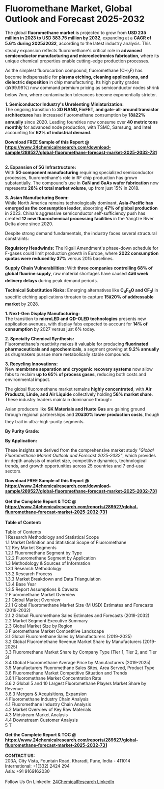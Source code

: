 <h1>Fluoromethane Market, Global Outlook and Forecast 2025-2032</h1><p>The global <strong>fluoromethane market</strong> is projected to grow from <strong>USD 235 million in 2023 to USD 383.75 million by 2032</strong>, expanding at a <strong>CAGR of 5.6% during 2025â2032</strong>, according to the latest industry analysis. This steady expansion reflects fluoromethane's critical role in <strong>advanced semiconductor manufacturing and microelectronics fabrication</strong>, where its unique chemical properties enable cutting-edge production processes.</p><p>As the simplest fluorocarbon compound, fluoromethane (CH<sub>3</sub>F) has become indispensable for <strong>plasma etching, cleaning applications, and dielectric deposition</strong> in chip manufacturing. Its high purity grades (â¥99.99%) now command premium pricing as semiconductor nodes shrink below 7nm, where contamination tolerances become exponentially stricter.</p><p><strong>1. Semiconductor Industry's Unrelenting Miniaturization:</strong><br>
The ongoing transition to <strong>3D NAND, FinFET, and gate-all-around transistor architectures</strong> has increased fluoromethane consumption by <strong>18â22% annually</strong> since 2020. Leading foundries now consume over <strong>40 metric tons monthly</strong> for advanced node production, with TSMC, Samsung, and Intel accounting for <strong>62% of industrial demand</strong>.</p><div><b>Download FREE Sample of this Report @ 
            <a href="https://www.24chemicalresearch.com/download-sample/289527/global-fluoromethane-forecast-market-2025-2032-731">
            https://www.24chemicalresearch.com/download-sample/289527/global-fluoromethane-forecast-market-2025-2032-731</a></b></div><br><p><strong>2. Expansion of 5G Infrastructure:</strong><br>
With <strong>5G component manufacturing</strong> requiring specialized semiconductor processes, fluoromethane's role in RF chip production has grown substantially. The compound's use in <strong>GaN and GaAs wafer fabrication</strong> now represents <strong>28% of total market volume</strong>, up from just 15% in 2018.</p><p><strong>3. Asian Manufacturing Boom:</strong><br>
While North America remains technologically dominant, <strong>Asia-Pacific has emerged as the consumption leader</strong>, absorbing <strong>47% of global production</strong> in 2023. China's aggressive semiconductor self-sufficiency push has created <strong>12 new fluorochemical processing facilities</strong> in the Yangtze River Delta alone since 2020.</p><p>Despite strong demand fundamentals, the industry faces several structural constraints:</p><p><strong>Regulatory Headwinds:</strong> The Kigali Amendment's phase-down schedule for F-gases could limit production growth in Europe, where <strong>2022 consumption quotas were reduced by 37%</strong> versus 2015 baselines.</p><p><strong>Supply Chain Vulnerabilities:</strong> With <strong>three companies controlling 68% of global fluorine supply</strong>, raw material shortages have caused <strong>4â6 week delivery delays</strong> during peak demand periods.</p><p><strong>Technical Substitution Risks:</strong> Emerging alternatives like <strong>C<sub>4</sub>F<sub>6</sub>O and CF<sub>3</sub>I</strong> in specific etching applications threaten to capture <strong>15â20% of addressable market</strong> by 2028.</p><p><strong>1. Next-Gen Display Manufacturing:</strong><br>
The transition to <strong>microLED and QD-OLED technologies</strong> presents new application avenues, with display fabs expected to account for <strong>14% of consumption</strong> by 2027 versus just 6% today.</p><p><strong>2. Specialty Chemical Synthesis:</strong><br>
Fluoromethane's reactivity makes it valuable for producing <strong>fluorinated pharmaceuticals and agrochemicals</strong>, a segment growing at <strong>9.2% annually</strong> as drugmakers pursue more metabolically stable compounds.</p><p><strong>3. Recycling Innovations:</strong><br>
New <strong>membrane separation and cryogenic recovery systems</strong> now allow fabs to reclaim <strong>up to 65% of process gases</strong>, reducing both costs and environmental impact.</p><p>The global fluoromethane market remains <strong>highly concentrated</strong>, with <strong>Air Products, Linde, and Air Liquide</strong> collectively holding <strong>58% market share</strong>. These industry leaders maintain dominance through:</p><p>Asian producers like <strong>SK Materials and Huate Gas</strong> are gaining ground through regional partnerships and <strong>20â30% lower production costs</strong>, though they trail in ultra-high-purity segments.</p><p><strong>By Purity Grade:</strong></p><p><strong>By Application:</strong></p><p>These insights are derived from the comprehensive market study <em>"Global Fluoromethane Market Outlook and Forecast 2025-2032"</em>, which provides in-depth analysis of market size, competitive dynamics, technological trends, and growth opportunities across 25 countries and 7 end-use sectors.</p><div><b>Download FREE Sample of this Report @ 
            <a href="https://www.24chemicalresearch.com/download-sample/289527/global-fluoromethane-forecast-market-2025-2032-731">
            https://www.24chemicalresearch.com/download-sample/289527/global-fluoromethane-forecast-market-2025-2032-731</a></b></div><br><div><b>Get the Complete Report & TOC @ 
            <a href="https://www.24chemicalresearch.com/reports/289527/global-fluoromethane-forecast-market-2025-2032-731">
            https://www.24chemicalresearch.com/reports/289527/global-fluoromethane-forecast-market-2025-2032-731</a></b></div><br>
            <b>Table of Content:</b><p>Table of Contents<br />
1 Research Methodology and Statistical Scope<br />
1.1 Market Definition and Statistical Scope of Fluoromethane<br />
1.2 Key Market Segments<br />
1.2.1 Fluoromethane Segment by Type<br />
1.2.2 Fluoromethane Segment by Application<br />
1.3 Methodology & Sources of Information<br />
1.3.1 Research Methodology<br />
1.3.2 Research Process<br />
1.3.3 Market Breakdown and Data Triangulation<br />
1.3.4 Base Year<br />
1.3.5 Report Assumptions & Caveats<br />
2 Fluoromethane Market Overview<br />
2.1 Global Market Overview<br />
2.1.1 Global Fluoromethane Market Size (M USD) Estimates and Forecasts (2019-2032)<br />
2.1.2 Global Fluoromethane Sales Estimates and Forecasts (2019-2032)<br />
2.2 Market Segment Executive Summary<br />
2.3 Global Market Size by Region<br />
3 Fluoromethane Market Competitive Landscape<br />
3.1 Global Fluoromethane Sales by Manufacturers (2019-2025)<br />
3.2 Global Fluoromethane Revenue Market Share by Manufacturers (2019-2025)<br />
3.3 Fluoromethane Market Share by Company Type (Tier 1, Tier 2, and Tier 3)<br />
3.4 Global Fluoromethane Average Price by Manufacturers (2019-2025)<br />
3.5 Manufacturers Fluoromethane Sales Sites, Area Served, Product Type<br />
3.6 Fluoromethane Market Competitive Situation and Trends<br />
3.6.1 Fluoromethane Market Concentration Rate<br />
3.6.2 Global 5 and 10 Largest Fluoromethane Players Market Share by Revenue<br />
3.6.3 Mergers & Acquisitions, Expansion<br />
4 Fluoromethane Industry Chain Analysis<br />
4.1 Fluoromethane Industry Chain Analysis<br />
4.2 Market Overview of Key Raw Materials<br />
4.3 Midstream Market Analysis<br />
4.4 Downstream Customer Analysis<br />
5 T</p><div><b>Get the Complete Report & TOC @ 
            <a href="https://www.24chemicalresearch.com/reports/289527/global-fluoromethane-forecast-market-2025-2032-731">
            https://www.24chemicalresearch.com/reports/289527/global-fluoromethane-forecast-market-2025-2032-731</a></b></div><br><b>CONTACT US:</b><br>
            203A, City Vista, Fountain Road, Kharadi, Pune, India - 411014<br>
            International: +1(332) 2424 294<br>
            Asia: +91 9169162030 <br><br>
            Follow Us On LinkedIn: <a href="https://www.linkedin.com/company/24chemicalresearch/">24ChemicalResearch LinkedIn</a>